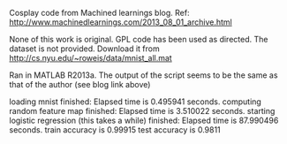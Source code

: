 Cosplay code from Machined learnings blog.
Ref: http://www.machinedlearnings.com/2013_08_01_archive.html

None of this work is original. GPL code has been used as directed. The dataset is not provided. Download it from http://cs.nyu.edu/~roweis/data/mnist_all.mat


Ran in MATLAB R2013a. The output of the script seems to be the same as that of the  author (see blog link above)

loading mnist finished: Elapsed time is 0.495941 seconds.
computing random feature map finished: Elapsed time is 3.510022 seconds.
starting logistic regression (this takes a while)
finished: Elapsed time is 87.990496 seconds.
train accuracy is 0.99915
test accuracy is 0.9811



